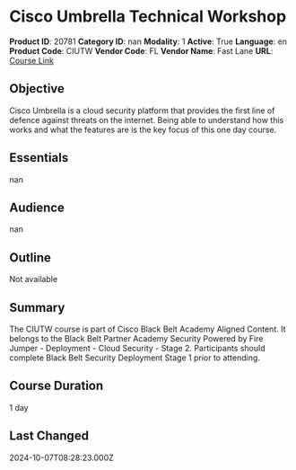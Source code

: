 # Cisco Umbrella Technical Workshop

**Product ID**: 20781
**Category ID**: nan
**Modality**: 1
**Active**: True
**Language**: en
**Product Code**: CIUTW
**Vendor Code**: FL
**Vendor Name**: Fast Lane
**URL**: [Course Link](https://www.fastlaneus.com/course/training-ciutw)

## Objective
Cisco Umbrella is a cloud security platform that provides the first line of defence against threats on the internet. Being able to understand how this works and what the features are is the key focus of this one day course.

## Essentials
nan

## Audience
nan

## Outline
Not available

## Summary
The CIUTW course is part of Cisco Black Belt Academy Aligned Content. It belongs to the Black Belt Partner Academy Security Powered by Fire Jumper - Deployment - Cloud Security - Stage 2. Participants should complete Black Belt Security Deployment Stage 1 prior to attending.

## Course Duration
1 day

## Last Changed
2024-10-07T08:28:23.000Z
